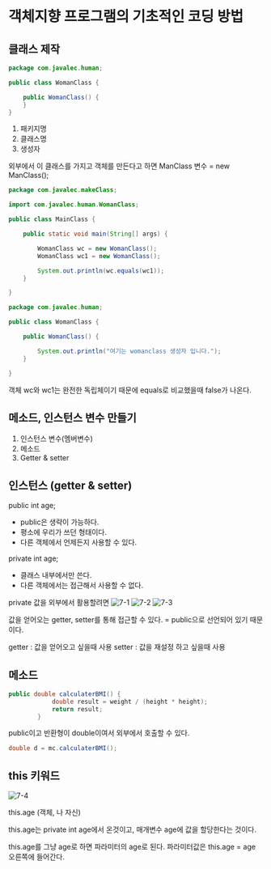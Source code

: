 # 객체지향 프로그램의 기초적인 코딩 방법

## 클래스 제작

```java
package com.javalec.human;

public class WomanClass {

	public WomanClass() {
	}
}
```

1. 패키지명
2. 클래스명
3. 생성자

외부에서 이 클래스를 가지고 객체를 만든다고 하면
ManClass 변수 = new ManClass();

```java
package com.javalec.makeClass;

import com.javalec.human.WomanClass;

public class MainClass {

	public static void main(String[] args) {

		WomanClass wc = new WomanClass();
		WomanClass wc1 = new WomanClass();

		System.out.println(wc.equals(wc1));
	}

}
```

```java
package com.javalec.human;

public class WomanClass {

	public WomanClass() {

		System.out.println("여기는 womanclass 생성자 입니다.");
	}

}
```

객체 wc와 wc1는 완전한 독립체이기 때문에 equals로 비교했을때 false가 나온다.

## 메소드, 인스턴스 변수 만들기

1. 인스턴스 변수(멤버변수)
2. 메소드
3. Getter & setter

## 인스턴스 (getter & setter)

public int age;

- public은 생략이 가능하다.
- 평소에 우리가 쓰던 형태이다.
- 다른 객체에서 언제든지 사용할 수 있다.

private int age;

- 클래스 내부에서만 쓴다.
- 다른 객체에서는 접근해서 사용할 수 없다.

private 값을 외부에서 활용할려면
![7-1](https://user-images.githubusercontent.com/66400531/118077644-7962b600-b3ef-11eb-8a9f-ed1b5bcbe478.PNG)
![7-2](https://user-images.githubusercontent.com/66400531/118077683-8ed7e000-b3ef-11eb-9435-171f0a06b5d7.PNG)
![7-3](https://user-images.githubusercontent.com/66400531/118077957-26d5c980-b3f0-11eb-9a8f-53de703bf81e.PNG)

값을 얻어오는 getter, setter를 통해 접근할 수 있다.
= public으로 선언되어 있기 때문이다.

getter : 값을 얻어오고 싶을때 사용
setter : 값을 재설정 하고 싶을때 사용

## 메소드

```java
public double calculaterBMI() {
			double result = weight / (height * height);
			return result;
		}
```

public이고 반환형이 double이여서 외부에서 호출할 수 있다.

```java
double d = mc.calculaterBMI();
```

## this 키워드

![7-4](https://user-images.githubusercontent.com/66400531/118079112-83d27f00-b3f2-11eb-979f-db55b3ff3da7.PNG)

this.age (객체, 나 자신)

this.age는 private int age에서 온것이고, 매개변수 age에 값을 할당한다는 것이다.

this.age를 그냥 age로 하면 파라미터의 age로 된다.
파라미터값은 this.age = age 오른쪽에 들어간다.
